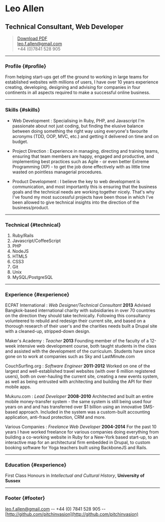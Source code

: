 # Leo Allen
## Technical Consultant, Web Developer

> [Download PDF](cv.pdf)  
> [leo.f.allen@gmail.com](leo.f.allen@gmail.com)  
> +44 (0)7841 528 905

------

### Profile {#profile}

From helping start-ups get off the ground to working in large teams for established websites with millions of users, I have over 10 years experience creating, developing, designing and advising for companies in four continents in all aspects required to make a successful online business. 

------

### Skills {#skills}

* Web Development
  : Specialising in Ruby, PHP, and Javascript I'm passionate about not just coding, but finding the elusive balance between doing something the right way using everyone's favourite acronyms (TDD, OOP, MVC, etc.) and getting it delivered on time and on budget.

* Project Direction
  : Experience in managing, directing and training teams, ensuring that team members are happy, engaged and productive, and implementing best practices such as Agile - or even better Extreme Programming (XP) - to get the job done effectively with as little time wasted on pointless managerial procedures.

* Product Development
  : I believe the key to web development is communication, and most importantly this is ensuring that the business goals and the technical needs are working together nicely. That's why I've found my most successful projects have been those in which I've been allowed to give technical insights into the direction of the business/product.

-------

### Technical {#technical}
1. Ruby/Rails
1. Javascript/CoffeeScript
1. PHP
1. NodeJS
1. HTML5
1. CSS3
1. Git
1. Unix
1. MySQL/PostgreSQL

------

### Experience {#experience}

ECPAT International
: *Web Designer/Technical Consultant*
  __2013__
  Advised Bangkok-based international charity with subsidiaries in over 70 countries on the direction they should take technically. Following this consultancy volunteered to rebuild and redesign their current site, and based on a thorough research of their user's and the charities needs built a Drupal site with a cleaned-up, stripped-down design.

Maker's Academy
: *Teacher*
  __2013__
  Founding member of the faculty of a 12-week intensive web development course, both taught students in the class and assisted with the development of the curriculum. Students have since gone on to work at companies such as Sky and LastMinute.com

CouchSurfing.org
: *Software Engineer*
  __2011-2012__
  Worked on one of the largest and well-established travel websites (with over 6 million registered users), both on over-hauling the current site, creating a new events system, as well as being entrusted with architecting and building the API for their mobile apps.

Mukuru.com
: *Lead Developer*
  __2008-2010__
  Architected and built an entire mobile money-transfer system -  the same system is still being used four years on and and has transferred over $1 billion using an innovative SMS-based approach. Included in the system was a custom-built accounting application, anti-fraud protection, CRM and more.

Various Companies
: *Freelance Web Developer*
  __2004-2014__
  For the past 10 years I have worked freelance for various companies doing everything from building a co-working website in Ruby for a New-York based start-up, to an interactive map for an architectural firm embedded in Drupal, to custom booking software for Yoga teachers built using BackboneJS and Rails.

------

### Education {#experience}

First Class Honours in *Intellectual and Cultural History*, __University of Sussex__

------

### Footer {#footer}

[leo.f.allen@gmail.com](leo.f.allen@gmail.com) -- +44 (0) 7841 528 905 -- [http://github.com/pitchinvasion](http://github.com/pitchinvasion)